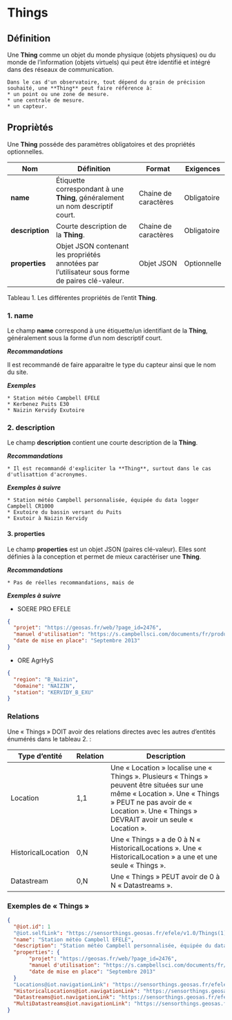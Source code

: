 # Things  

## Définition  
Une **Thing** comme un objet du monde physique (objets physiques) ou du monde de l’information (objets virtuels) qui peut être identifié et intégré dans des réseaux de communication.
```{tip}
Dans le cas d'un observatoire, tout dépend du grain de précision souhaité, une **Thing** peut faire référence à:
* un point ou une zone de mesure.
* une centrale de mesure.
* un capteur.
```

## Propriètés  
Une **Thing** posséde des paramètres obligatoires et des propriétés optionnelles.

|  Nom |  Définition | Format | Exigences |
|---|---|---|---|
| **name** | Étiquette correspondant à une **Thing**, généralement un nom descriptif court.| Chaine de caractères  | Obligatoire |
| **description** | Courte description de la **Thing**. | Chaine de caractères  | Obligatoire |
| **properties**  | Objet JSON contenant les propriétés annotées par l’utilisateur sous forme de paires clé-valeur. | Objet JSON  | Optionnelle |

Tableau 1. Les différentes propriétés de l’entit **Thing**.

### 1. name  
Le champ **name** correspond à une étiquette/un identifiant de la **Thing**, généralement sous la forme d’un nom descriptif court.

***Recommandations***  

Il est recommandé de faire apparaitre le type du capteur ainsi que le nom du site.

***Exemples***  

    * Station météo Campbell EFELE
    * Kerbenez Puits E30
    * Naizin Kervidy Exutoire

### 2. description 

Le champ **description** contient une courte description de la **Thing**.

***Recommandations***

    * Il est recommandé d'expliciter la **Thing**, surtout dans le cas d'utlisattion d'acronymes. 

***Exemples à suivre***

    * Station météo Campbell personnalisée, équipée du data logger Campbell CR1000
    * Exutoire du bassin versant du Puits
    * Exutoir à Naizin Kervidy

#### 3. properties

Le champ **properties** est un objet JSON (paires clé-valeur). Elles sont définies à la conception et permet de mieux caractériser une **Thing**.  

***Recommandations***

    * Pas de réelles recommandations, mais de 

***Exemples à suivre***


  * SOERE PRO EFELE
```json
{ 
  "projet": "https://geosas.fr/web/?page_id=2476",  
  "manuel d'utilisation": "https://s.campbellsci.com/documents/fr/product-brochures/b_cr1000.pdf",
  "date de mise en place": "Septembre 2013" 
}
```
  * ORE AgrHyS
```json
{ 
  "region": "B_Naizin", 
  "domaine": "NAIZIN", 
  "station": "KERVIDY_B_EXU" 
}
```
### Relations

Une « Things » DOIT avoir des relations directes avec les autres d’entités énumérés dans le tableau 2. :

|Type d’entité	| Relation	| Description |
|--------------|-----------|-------------|
|Location	|1,1	|Une « Location » localise une « Things ». Plusieurs « Things » peuvent être situées sur une même « Location ». Une « Things » PEUT ne pas avoir de « Location ». Une « Things » DEVRAIT avoir un seule « Location ».|
|HistoricalLocation	|0,N	|Une « Things » a de 0 à N « HistoricalLocations ». Une « HistoricalLocation » a une et une seule « Things ».|
|Datastream	|0,N	|Une « Things » PEUT avoir de 0 à N « Datastreams ».|

### Exemples de « Things » 

```json
{
  "@iot.id": 1
  "@iot.selfLink": "https://sensorthings.geosas.fr/efele/v1.0/Things(1)",
  "name": "Station météo Campbell EFELE",
  "description": "Station météo Campbell personnalisée, équipée du data logger Campbell CR1000 ",
  "properties": { 
       "projet": "https://geosas.fr/web/?page_id=2476", 
       "manuel d'utilisation": "https://s.campbellsci.com/documents/fr/product-brochures/b_cr1000.pdf", 
       "date de mise en place": "Septembre 2013" 
  }
  "Locations@iot.navigationLink": "https://sensorthings.geosas.fr/efele/v1.0/Things(1)/Locations",
  "HistoricalLocations@iot.navigationLink": "https://sensorthings.geosas.fr/efele/v1.0/Things(1)/HistoricalLocations",
  "Datastreams@iot.navigationLink": "https://sensorthings.geosas.fr/efele/v1.0/Things(1)/Datastreams",
  "MultiDatastreams@iot.navigationLink": "https://sensorthings.geosas.fr/efele/v1.0/Things(1)/MultiDatastreams"
}
```
